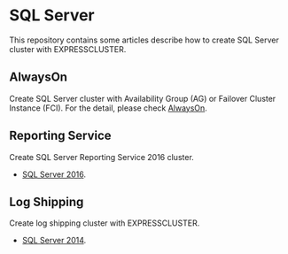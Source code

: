 # SQL Server
This repository contains some articles describe how to create SQL Server cluster with EXPRESSCLUSTER.

## AlwaysOn
Create SQL Server cluster with Availability Group (AG) or Failover Cluster Instance (FCI). For the detail, please check [AlwaysOn](https://github.com/EXPRESSCLUSTER/SQLServer/tree/master/AlwaysOn).

## Reporting Service
Create SQL Server Reporting Service 2016 cluster. 
- [SQL Server 2016](https://github.com/EXPRESSCLUSTER/SQLServer/blob/master/SQLserver2016SSRS.md).

## Log Shipping
Create log shipping cluster with EXPRESSCLUSTER. 
- [SQL Server 2014](https://github.com/EXPRESSCLUSTER/SQLServer/blob/master/SQLServer2014LogShipping.md).
